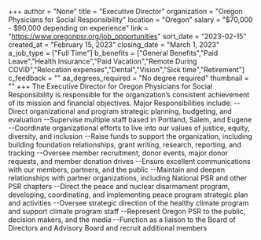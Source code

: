 +++
author = "None"
title = "Executive Director"
organization = "Oregon Physicians for Social Responsibility"
location = "Oregon"
salary = "$70,000 - $90,000 depending on experience"
link = "https://www.oregonpsr.org/job_opportunities"
sort_date = "2023-02-15"
created_at = "February 15, 2023"
closing_date = "March 1, 2023"
a_job_type = ["Full Time"]
b_benefits = ["General Benefits","Paid Leave","Health Insurance","Paid Vacation","Remote During COVID","Relocation expenses","Dental","Vision","Sick time","Retirement"]
c_feedback = ""
aa_degrees_required = "No degree required"
thumbnail = ""
+++
The Executive Director for Oregon Physicians for Social Responsibility is responsible for the organization’s consistent achievement of its mission and financial objectives. Major Responsibilities include: 
--Direct organizational and program strategic planning, budgeting, and evaluation
--Supervise multiple staff based in Portland, Salem, and Eugene 
--Coordinate organizational efforts to live into our values of justice, equity, diversity, and inclusion
--Raise funds to support the organization, including building foundation relationships, grant writing, research, reporting, and tracking
--Oversee member recruitment, donor events, major donor requests, and member donation drives
--Ensure excellent communications with our members, partners, and the public
--Maintain and deepen relationships with partner organizations, including National PSR and other PSR chapters
--Direct the peace and nuclear disarmament program, developing, coordinating, and implementing peace program strategic plan and activities
--Oversee strategic direction of the healthy climate program and support climate program staff
--Represent Oregon PSR to the public, decision makers, and the media
--Function as a liaison to the Board of Directors and Advisory Board and recruit additional members